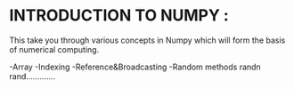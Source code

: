 # INTRODUCTION TO NUMPY :
This take you through various concepts in Numpy which will form the basis of numerical computing.

-Array
-Indexing
-Reference&Broadcasting
-Random methods
 randn
 rand.............
